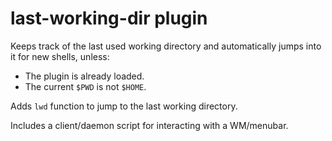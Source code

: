 # last-working-dir plugin

Keeps track of the last used working directory and automatically jumps into it
for new shells, unless:

- The plugin is already loaded.
- The current `$PWD` is not `$HOME`.

Adds `lwd` function to jump to the last working directory.

Includes a client/daemon script for interacting with a WM/menubar.
